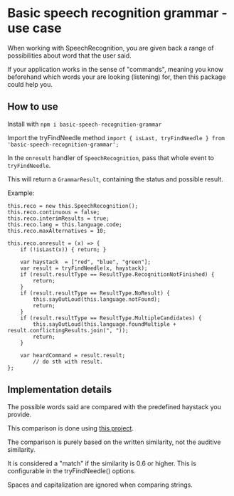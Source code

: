 # Basic speech recognition grammar - use case
When working with SpeechRecognition, you are given back a range of possibilities about word that the user said.

If your application works in the sense of "commands", meaning you know beforehand which words your are looking (listening) for, then this package could help you.

## How to use
Install with `npm i basic-speech-recognition-grammar`

Import the tryFindNeedle method `import { isLast, tryFindNeedle } from 'basic-speech-recognition-grammar';`

In the `onresult` handler of `SpeechRecognition`, pass that whole event to `tryFindNeedle`. 

This will return a `GrammarResult`, containing the status and possible result.

Example:
```
this.reco = new this.SpeechRecognition();
this.reco.continuous = false;
this.reco.interimResults = true;
this.reco.lang = this.language.code;
this.reco.maxAlternatives = 10;

this.reco.onresult = (x) => {
    if (!isLast(x)) { return; }

    var haystack  = ["red", "blue", "green"];
    var result = tryFindNeedle(x, haystack);
    if (result.resultType == ResultType.RecognitionNotFinished) {
        return;
    }
    if (result.resultType == ResultType.NoResult) {
        this.sayOutLoud(this.language.notFound);
        return;
    }
    if (result.resultType == ResultType.MultipleCandidates) {
        this.sayOutLoud(this.language.foundMultiple + result.conflictingResults.join(", "));
        return;
    }

    var heardCommand = result.result;
        // do sth with result.
};
```

## Implementation details
The possible words said are compared with the predefined haystack you provide.

This comparison is done using [this project](https://github.com/aceakash/string-similarity). 

The comparison is purely based on the written similarity, not the auditive similarity.

It is considered a "match" if the similarity is 0.6 or higher. This is configurable in the tryFindNeedle() options.

Spaces and capitalization are ignored when comparing strings.